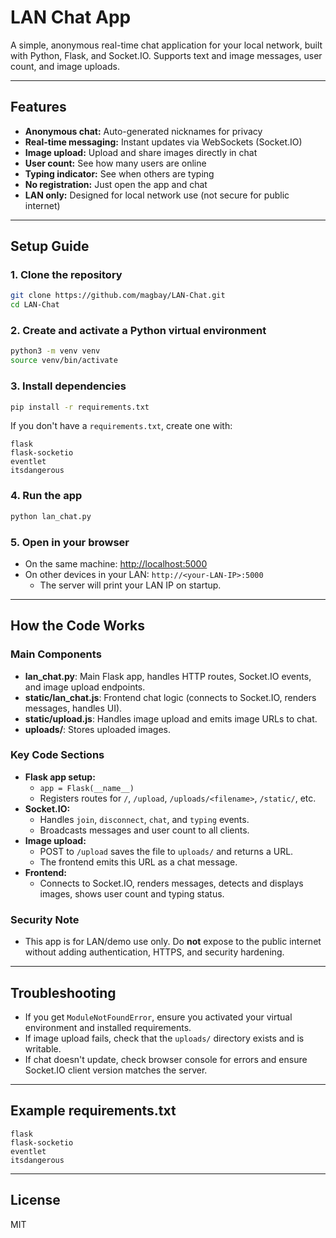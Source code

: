 # LAN Chat App

A simple, anonymous real-time chat application for your local network, built with Python, Flask, and Socket.IO. Supports text and image messages, user count, and image uploads.

---

## Features
- **Anonymous chat:** Auto-generated nicknames for privacy
- **Real-time messaging:** Instant updates via WebSockets (Socket.IO)
- **Image upload:** Upload and share images directly in chat
- **User count:** See how many users are online
- **Typing indicator:** See when others are typing
- **No registration:** Just open the app and chat
- **LAN only:** Designed for local network use (not secure for public internet)

---

## Setup Guide

### 1. Clone the repository
```bash
git clone https://github.com/magbay/LAN-Chat.git
cd LAN-Chat
```

### 2. Create and activate a Python virtual environment
```bash
python3 -m venv venv
source venv/bin/activate
```

### 3. Install dependencies
```bash
pip install -r requirements.txt
```

If you don't have a `requirements.txt`, create one with:
```
flask
flask-socketio
eventlet
itsdangerous
```

### 4. Run the app
```bash
python lan_chat.py
```

### 5. Open in your browser
- On the same machine: [http://localhost:5000](http://localhost:5000)
- On other devices in your LAN: `http://<your-LAN-IP>:5000`
  - The server will print your LAN IP on startup.

---

## How the Code Works

### Main Components
- **lan_chat.py**: Main Flask app, handles HTTP routes, Socket.IO events, and image upload endpoints.
- **static/lan_chat.js**: Frontend chat logic (connects to Socket.IO, renders messages, handles UI).
- **static/upload.js**: Handles image upload and emits image URLs to chat.
- **uploads/**: Stores uploaded images.

### Key Code Sections
- **Flask app setup:**
  - `app = Flask(__name__)`
  - Registers routes for `/`, `/upload`, `/uploads/<filename>`, `/static/`, etc.
- **Socket.IO:**
  - Handles `join`, `disconnect`, `chat`, and `typing` events.
  - Broadcasts messages and user count to all clients.
- **Image upload:**
  - POST to `/upload` saves the file to `uploads/` and returns a URL.
  - The frontend emits this URL as a chat message.
- **Frontend:**
  - Connects to Socket.IO, renders messages, detects and displays images, shows user count and typing status.

### Security Note
- This app is for LAN/demo use only. Do **not** expose to the public internet without adding authentication, HTTPS, and security hardening.

---

## Troubleshooting
- If you get `ModuleNotFoundError`, ensure you activated your virtual environment and installed requirements.
- If image upload fails, check that the `uploads/` directory exists and is writable.
- If chat doesn't update, check browser console for errors and ensure Socket.IO client version matches the server.

---

## Example requirements.txt
```
flask
flask-socketio
eventlet
itsdangerous
```

---

## License
MIT
